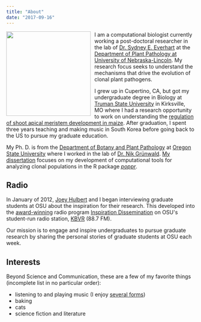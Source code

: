 ```yaml
---
title: "About"
date: "2017-09-16"
---
```


<img src="/images/meep.jpg" width=225 align="left" style="margin:0px 10px 0px 0px"> I am a computational biologist currently working a post-doctoral researcher in the lab of [Dr. Sydney E. Everhart][see] at the [Department of Plant Pathology at University of Nebraska-Lincoln][unl]. My research focus seeks to understand the mechanisms that drive the evolution of clonal plant pathogens. 

I grew up in Cupertino, CA, but got my undergraduate degree in Biology at [Truman State University][tsu] in Kirksville, MO where I had a research opportunity to work on understanding the [regulation of shoot apical meristem development in maize][1]. After graduation, I spent three years teaching and making music in South Korea before going back to the US to pursue my graduate education.

My Ph. D. is from the [Department of Botany and Plant Pathology][bpp] at [Oregon State University][osu] where I worked in the lab of [Dr. Nik Grünwald][nik]. [My dissertation][diss] focuses on my development of computational tools for analyzing clonal populations in the R package [*poppr*][poppr].


Radio
-----

In January of 2012, [Joey Hulbert][joey] and I began interviewing graduate
students at OSU about the inspiration for their research. This developed into
the [award-winning][awd] radio program [Inspiration Dissemination][id] on OSU's
student-run radio station, [KBVR][kbvr] (88.7 FM).

Our mission is to engage and inspire undergraduates to pursue graduate research
by sharing the personal stories of graduate students at OSU each week. 

Interests
----

Beyond Science and Communication, these are a few of my favorite things
(incomplete list in no particular order):

 - listening to and playing music (I enjoy [several forms][lastfm])
 - baking
 - cats
 - science fiction and literature



[1]: https://doi.org/10.1534/genetics.106.066472
[bpp]: http://bpp.oregonstate.edu/
[osu]: http://oregonstate.edu/
[poppr]: https://github.com/grunwaldlab/poppr#readme
[awd]: http://blogs.oregonstate.edu/muatosu/2014/03/10/oregon-state-universitys-kbvr-fm-wins-national-award/
[id]:  http://blogs.oregonstate.edu/inspiration
[kbvr]: http://www.orangemedianetwork.com/kbvr_fm/
[lastfm]: http://www.last.fm/user/DJPoopslice
[joey]: http://jmhulbert.me/
[diss]: https://zkamvar.github.io/dissertation
[see]: http://plantpathology.unl.edu/sydney-everhart
[unl]: http://plantpathology.unl.edu/
[tsu]: http://www.truman.edu/
[nik]: http://grunwaldlab.cgrb.oregonstate.edu
